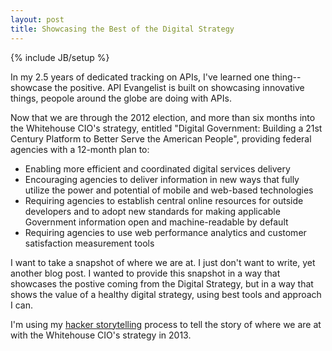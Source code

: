 ```yaml
---
layout: post
title: Showcasing the Best of the Digital Strategy
---
```


{% include JB/setup %}

<p>In my 2.5 years of dedicated tracking on APIs, I've learned one thing--showcase the positive.  API Evangelist is built on showcasing innovative things, peopole around the globe are doing with APIs.</p>
<p>Now that we are through the 2012 election, and more than six months into the Whitehouse CIO's strategy, entitled "Digital Government: Building a 21st Century Platform to Better Serve the American People", providing federal agencies with a 12-month plan to:</p>
<ul>
<li>Enabling more efficient and coordinated digital services delivery</li>
<li>Encouraging agencies to deliver information in new ways that fully utilize the power and potential of mobile and web-based technologies</li>
<li>Requiring agencies to establish central online resources for outside developers and to adopt new standards for making applicable Government information open and machine-readable by default</li>
<li>Requiring agencies to use web performance analytics and customer satisfaction measurement tools</li>
</ul>
<p>I want to take a snapshot of where we are at. I just don't want to write, yet another blog post.  I wanted to provide this snapshot in a way that showcases the postive coming from the Digital Strategy, but in a way that shows the value of a healthy digital strategy, using best tools and approach I can.</p>
<p>I'm using my <a href="http://hackerstorytelling.com" target="_blank">hacker storytelling</a> process to tell the story of where we are at with the Whitehouse CIO's strategy in 2013.</p>
 
